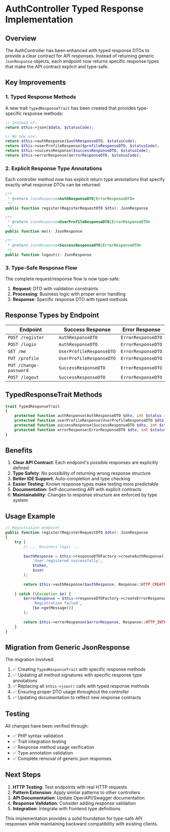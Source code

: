 # AuthController Typed Response Implementation

## Overview

The AuthController has been enhanced with typed response DTOs to provide a clear contract for API responses. Instead of returning generic `JsonResponse` objects, each endpoint now returns specific response types that make the API contract explicit and type-safe.

## Key Improvements

### 1. Typed Response Methods

A new trait `TypedResponseTrait` has been created that provides type-specific response methods:

```php
// Instead of:
return $this->json($data, $statusCode);

// We now use:
return $this->authResponse($authResponseDTO, $statusCode);
return $this->userProfileResponse($profileResponseDTO, $statusCode);
return $this->successResponse($successResponseDTO, $statusCode);
return $this->errorResponse($errorResponseDTO, $statusCode);
```

### 2. Explicit Response Type Annotations

Each controller method now has explicit return type annotations that specify exactly what response DTOs can be returned:

```php
/**
 * @return JsonResponse<AuthResponseDTO|ErrorResponseDTO>
 */
public function register(RegisterRequestDTO $dto): JsonResponse

/**
 * @return JsonResponse<UserProfileResponseDTO|ErrorResponseDTO>
 */
public function me(): JsonResponse

/**
 * @return JsonResponse<SuccessResponseDTO|ErrorResponseDTO>
 */
public function logout(): JsonResponse
```

### 3. Type-Safe Response Flow

The complete request/response flow is now type-safe:

1. **Request**: DTO with validation constraints
2. **Processing**: Business logic with proper error handling
3. **Response**: Specific response DTO with typed methods

## Response Types by Endpoint

| Endpoint | Success Response | Error Response |
|----------|------------------|----------------|
| `POST /register` | `AuthResponseDTO` | `ErrorResponseDTO` |
| `POST /login` | `AuthResponseDTO` | `ErrorResponseDTO` |
| `GET /me` | `UserProfileResponseDTO` | `ErrorResponseDTO` |
| `PUT /profile` | `UserProfileResponseDTO` | `ErrorResponseDTO` |
| `PUT /change-password` | `SuccessResponseDTO` | `ErrorResponseDTO` |
| `POST /logout` | `SuccessResponseDTO` | `ErrorResponseDTO` |

## TypedResponseTrait Methods

```php
trait TypedResponseTrait
{
    protected function authResponse(AuthResponseDTO $dto, int $status = 200): JsonResponse
    protected function userProfileResponse(UserProfileResponseDTO $dto, int $status = 200): JsonResponse
    protected function successResponse(SuccessResponseDTO $dto, int $status = 200): JsonResponse
    protected function errorResponse(ErrorResponseDTO $dto, int $status = 400): JsonResponse
}
```

## Benefits

1. **Clear API Contract**: Each endpoint's possible responses are explicitly defined
2. **Type Safety**: No possibility of returning wrong response structure
3. **Better IDE Support**: Auto-completion and type checking
4. **Easier Testing**: Known response types make testing more predictable
5. **Documentation**: Self-documenting API with explicit contracts
6. **Maintainability**: Changes to response structure are enforced by type system

## Usage Example

```php
// Registration endpoint
public function register(RegisterRequestDTO $dto): JsonResponse
{
    try {
        // ... business logic ...
        
        $authResponse = $this->responseDTOFactory->createAuthResponse(
            'User registered successfully',
            $token,
            $user
        );
        
        return $this->authResponse($authResponse, Response::HTTP_CREATED);
        
    } catch (\Exception $e) {
        $errorResponse = $this->responseDTOFactory->createErrorResponse(
            'Registration failed',
            [$e->getMessage()]
        );
        
        return $this->errorResponse($errorResponse, Response::HTTP_INTERNAL_SERVER_ERROR);
    }
}
```

## Migration from Generic JsonResponse

The migration involved:

1. ✅ Creating `TypedResponseTrait` with specific response methods
2. ✅ Updating all method signatures with specific response type annotations
3. ✅ Replacing all `$this->json()` calls with typed response methods
4. ✅ Ensuring proper DTO usage throughout the controller
5. ✅ Updating documentation to reflect new response contracts

## Testing

All changes have been verified through:

- ✅ PHP syntax validation
- ✅ Trait integration testing
- ✅ Response method usage verification
- ✅ Type annotation validation
- ✅ Complete removal of generic json responses

## Next Steps

1. **HTTP Testing**: Test endpoints with real HTTP requests
2. **Pattern Extension**: Apply similar patterns to other controllers
3. **API Documentation**: Update OpenAPI/Swagger documentation
4. **Response Validation**: Consider adding response validation
5. **Integration**: Integrate with frontend type definitions

This implementation provides a solid foundation for type-safe API responses while maintaining backward compatibility with existing clients.
